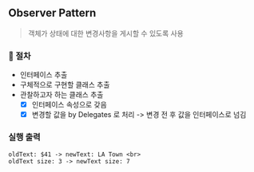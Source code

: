 ## Observer Pattern

> 객체가 상태에 대한 변경사항을 게시할 수 있도록 사용

### 📍 절차
- 인터페이스 추출
- 구체적으로 구현할 클래스 추출
- 관찰하고자 하는 클래스 추출
   - [x] 인터페이스 속성으로 갖음
   - [x] 변경할 값을 by Delegates 로 처리 -> 변경 전 후 값을 인터페이스로 넘김 

### 실행 출력
```
oldText: $41 -> newText: LA Town <br>
oldText size: 3 -> newText size: 7
```

